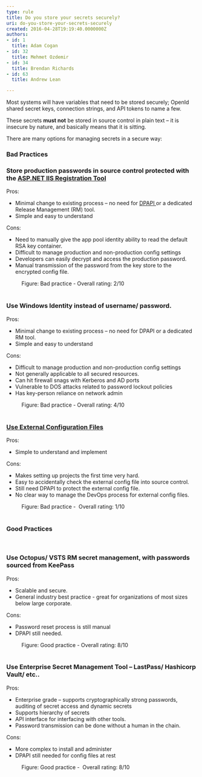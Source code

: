 ```yaml
---
type: rule
title: Do you store your secrets securely?
uri: do-you-store-your-secrets-securely
created: 2016-04-28T19:19:40.0000000Z
authors:
- id: 1
  title: Adam Cogan
- id: 32
  title: Mehmet Ozdemir
- id: 34
  title: Brendan Richards
- id: 63
  title: Andrew Lean

---
```




<span class='intro'> <p class="p1">Most systems will have variables that need to be stored securely; OpenId shared secret keys, connection strings, and API tokens to name a few. <br></p><p class="p1">These secrets <strong>must not</strong> be stored in source control in plain text – it is insecure by nature, and basically means that it is sitting.<br></p> </span>

<p>There are many options for managing secrets in a secure way&#58;</p><h3>Bad Practices</h3><div class="greyBox"><h3>Store production&#160;passwords in source control protected with the <a href="https&#58;//msdn.microsoft.com/en-us/library/zhhddkxy.aspx">ASP.NET IIS Registration Tool </a></h3><p class="ssw15-rteElement-P">Pros&#58; <br></p><ul><li>Minimal change to existing process – no need for <a href="https&#58;//msdn.microsoft.com/en-us/library/ms995355.aspx">DPAPI </a>or a dedicated Release&#160;Management (RM)&#160;tool.<br></li><li>Simple and easy to understand<br></li></ul><p>Cons&#58;</p><ul><li>Need to manually give the app pool identity ability to read the default RSA key container.<br></li><li>Difficult to manage production and non-production config settings<br></li><li>Developers can easily decrypt and access the production password.<br></li><li>Manual transmission of the password from the key store to the encrypted config file.<br></li></ul></div><dd class="ssw15-rteElement-FigureBad">Figure&#58; Bad practice -&#160;Overall rating&#58;&#160;2/10<br></dd>&#160; ​

<div class="greyBox"><h3 class="ssw15-rteElement-H3">Use Windows Identity instead of username/ password.</h3><p class="ssw15-rteElement-P">Pros&#58;</p><ul><li>Minimal change to existing process – no need for DPAPI or a dedicated RM tool.</li><li>Simple and easy to understand</li></ul><p class="ssw15-rteElement-P">Cons&#58;<br> </p><ul><li>Difficult to manage production and non-production config settings</li><li>Not generally applicable to all secured resources.&#160;</li><li>Can hit firewall snags with Kerberos and AD ports</li><li>Vulnerable to DOS attacks related to password lockout policies<br></li><li>Has key-person reliance on network admin</li></ul></div><dd class="ssw15-rteElement-FigureBad">Figure&#58; Bad practice -&#160;Overall rating&#58; 4/10</dd>&#160;<div class="greyBox"><h3 class="ssw15-rteElement-H3">
      <a href="https&#58;//docs.microsoft.com/en-us/aspnet/identity/overview/features-api/best-practices-for-deploying-passwords-and-other-sensitive-data-to-aspnet-and-azure">Use External Configuration Files</a> <br></h3><p class="ssw15-rteElement-P">Pros&#58;</p><ul><li>Simple to understand and implement<br></li></ul><p class="ssw15-rteElement-P">Cons&#58; <br></p><ul><li>Makes setting up projects the first time very hard.</li><li>Easy to accidentally check the external config file into source control.</li><li>Still need DPAPI to protect the external config file.</li><li>No clear way to manage the DevOps process for external config files.</li></ul></div><dd class="ssw15-rteElement-FigureBad">Figure&#58; Bad practice -&#160; Overall rating&#58; 1/10</dd><div> 
   <br> 
   <h3 class="ssw15-rteElement-H3">Good Practices</h3> ​ 
   <div class="greyBox"><h3 class="ssw15-rteElement-H3">Use Octopus/ VSTS RM secret management, with passwords sourced from KeePass<br></h3><p class="ssw15-rteElement-P">Pros&#58; <br></p><ul><li>Scalable and secure.<br></li><li>General industry best practice - great for organizations of most sizes below large corporate.<br></li></ul><p class="ssw15-rteElement-P">Cons&#58; <br></p><ul><li>Password reset process is still manual<br></li><li>DPAPI still needed.<br></li></ul></div><dd class="ssw15-rteElement-FigureGood">Figure&#58; Good practice -&#160;Overall rating&#58; 8/10</dd></div><div> 
   <br> 
   <div class="greyBox"><h3 class="ssw15-rteElement-H3">Use Enterprise Secret Management Tool – LastPass/ Hashicorp Vault/ etc..</h3><p class="ssw15-rteElement-P">Pros&#58; <br></p><ul><li>Enterprise grade – supports cryptographically strong passwords, auditing of secret access and dynamic secrets<br></li><li>Supports hierarchy of secrets<br></li><li>API interface for interfacing with other tools.<br></li><li>Password transmission can be done without a human in the chain.<br></li></ul><p class="ssw15-rteElement-P">Cons&#58; <br></p><ul><li>More complex to install and administer<br></li><li>DPAPI still needed for config files at rest<br></li></ul></div><dd class="ssw15-rteElement-FigureGood">Figure&#58; Good practice -&#160; Overall rating&#58; 8/10</dd></div>


